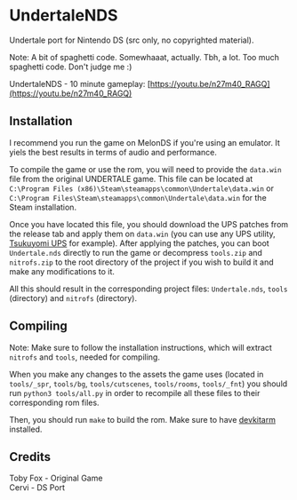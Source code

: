 # UndertaleNDS
Undertale port for Nintendo DS (src only, no copyrighted material).

Note: A bit of spaghetti code. Somewhaaat, actually. Tbh, a lot. Too much spaghetti code.
Don't judge me :)

UndertaleNDS - 10 minute gameplay: [https://youtu.be/n27m40_RAGQ](https://youtu.be/n27m40_RAGQ)

## Installation
I recommend you run the game on MelonDS if you're using an emulator. It yiels
the best results in terms of audio and performance.

To compile the game or use the rom, you will need to provide the `data.win` file from the
original UNDERTALE game. This file can be located at
`C:\Program Files (x86)\Steam\steamapps\common\Undertale\data.win` or
`C:\Program Files\Steam\steamapps\common\Undertale\data.win` for the Steam installation.

Once you have located this file, you should download the UPS patches from the release tab
and apply them on `data.win` (you can use any UPS utility,
[Tsukuyomi UPS](https://www.romhacking.net/utilities/519/) for example).
After applying the patches, you can boot `Undertale.nds`
directly to run the game or decompress `tools.zip` and `nitrofs.zip` to the root directory
of the project if you wish to build it and make any modifications to it.

All this should result in the corresponding
project files: `Undertale.nds`, `tools` (directory) and `nitrofs` (directory).

## Compiling
Note: Make sure to follow the installation instructions, which will
extract `nitrofs` and `tools`, needed for compiling.

When you make any changes to the assets the game uses (located in `tools/_spr`, `tools/bg`, `tools/cutscenes`,
`tools/rooms`, `tools/_fnt`) you should run `python3 tools/all.py` in order to recompile
all these files to their corresponding rom files.

Then, you should run `make` to build the rom. Make sure to have
[devkitarm](https://devkitpro.org/wiki/Getting_Started) installed.

## Credits
Toby Fox - Original Game  
Cervi - DS Port
